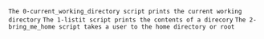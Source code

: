 `The 0-current_working_directory script prints the current working directory`
`The 1-listit script prints the contents of a direcory`
`The 2-bring_me_home script takes a user to the home directory or root`
